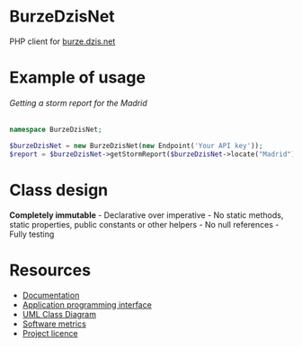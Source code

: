 # BurzeDzisNet

PHP client for [burze.dzis.net](https://burze.dzis.net)

# Example of usage

###### Getting a storm report for the Madrid

```php
namespace BurzeDzisNet;

$burzeDzisNet = new BurzeDzisNet(new Endpoint('Your API key'));
$report = $burzeDzisNet->getStormReport($burzeDzisNet->locate("Madrid"));
```

# Class design

__Completely immutable__ - Declarative over imperative - No static methods, static properties, public constants or other helpers - No null references - Fully testing

# Resources
- [Documentation](https://github.com/krzysiekpiasecki/BurzeDzisNet/blob/master/doc/Index.md)
- [Application programming interface](https://github.com/krzysiekpiasecki/BurzeDzisNet/blob/master/doc/api/API-documentation.zip)
- [UML Class Diagram](https://github.com/krzysiekpiasecki/BurzeDzisNet/blob/master/doc/ClassDiagram.md)
- [Software metrics](https://github.com/krzysiekpiasecki/BurzeDzisNet/blob/master/doc/SoftwareMetrics.md)
- [Project licence](https://github.com/krzysiekpiasecki/BurzeDzisNet/blob/master/LICENCE.md)
